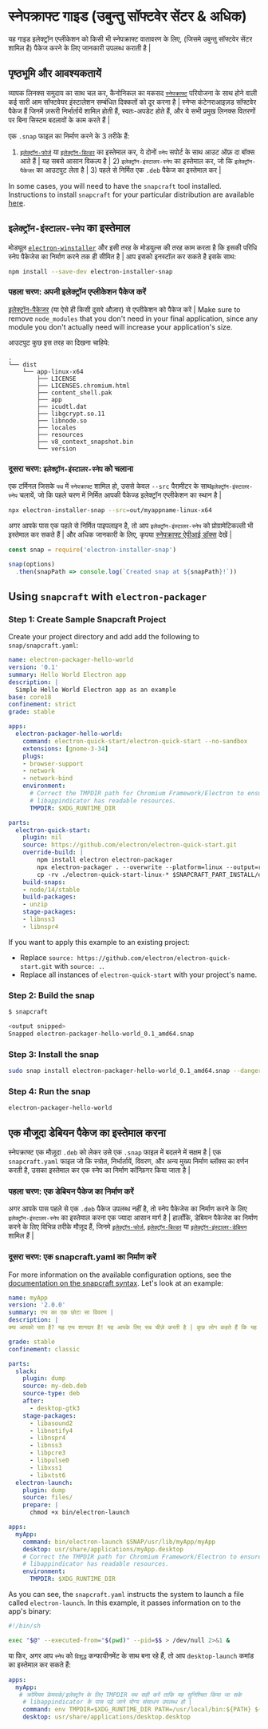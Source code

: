 # स्नेपक्राफ्ट गाइड (उबुन्तु सॉफ्टवेर सेंटर & अधिक)

यह गाइड इलेक्ट्रॉन एप्लीकेशन को किसी भी स्नेपक्राफ्ट वातावरण के लिए, (जिसमे उबुन्तु सॉफ्टवेर सेंटर शामिल है) पैकेज करने के लिए जानकारी उपलब्ध कराती है |

## पृष्ठभूमि और आवश्यकतायें

व्यापक लिनक्स समुदाय का साथ चल कर, कैनोनिकल का मकसद [`स्नेपक्राफ्ट`](https://snapcraft.io/) परियोजना के साथ होने वाली कई सारी आम सॉफ्टवेयर इंस्टालेशन सम्बंधित दिक्कतों को दूर करना है | स्नेप्स कंटेनराआइज़ड सॉफ्टवेर पैकेज हैं जिनमें ज़रूरी निर्भार्तायें शामिल होती हैं, स्वतः-अपडेट होते हैं, और ये सभी प्रमुख लिनक्स वितरणों पर बिना सिस्टम बदलावों के काम करते हैं |

एक `.snap` फाइल का निर्माण करने के 3 तरीके हैं:

1) [`इलेक्ट्रॉन-फोर्ज`](https://github.com/electron-userland/electron-forge) या [`इलेक्ट्रॉन-बिल्डर`](https://github.com/electron-userland/electron-builder) का इस्तेमाल कर, ये दोनों `स्नेप` सपोर्ट के साथ आउट ऑफ़ दा बॉक्स आते हैं | यह सबसे आसान विकल्प है | 2) `इलेक्ट्रॉन-इंस्टालर-स्नेप` का इस्तेमाल कर, जो कि `इलेक्ट्रॉन-पैकेजर` का आउटपुट लेता है | 3) पहले से निर्मित एक `.deb` पैकेज का इस्तेमाल कर |

In some cases, you will need to have the `snapcraft` tool installed. Instructions to install `snapcraft` for your particular distribution are available [here](https://snapcraft.io/docs/installing-snapcraft).

## `इलेक्ट्रॉन-इंस्टालर-स्नेप` का इस्तेमाल

मोड्यूल [`electron-winstaller`](https://github.com/electron/windows-installer) और इसी तरह के मोडयुल्स की तरह काम करता है कि इसकी परिधि स्नेप पैकेजेस का निर्माण करने तक ही सीमित है | आप इसको इनस्टॉल कर सकते है इसके साथ:

```sh
npm install --save-dev electron-installer-snap
```

### पहला चरण: अपनी इलेक्ट्रॉन एप्लीकेशन पैकेज करें

[इलेक्ट्रॉन-पैकेजर](https://github.com/electron/electron-packager) (या ऐसे ही किसी दुसरे औज़ार) से एप्लीकेशन को पैकेज करें | Make sure to remove `node_modules` that you don't need in your final application, since any module you don't actually need will increase your application's size.

आउटपुट कुछ इस तरह का दिखना चाहिये:

```plaintext
.
└── dist
    └── app-linux-x64
        ├── LICENSE
        ├── LICENSES.chromium.html
        ├── content_shell.pak
        ├── app
        ├── icudtl.dat
        ├── libgcrypt.so.11
        ├── libnode.so
        ├── locales
        ├── resources
        ├── v8_context_snapshot.bin
        └── version
```

### दूसरा चरण: `इलेक्ट्रॉन-इंस्टालर-स्नेप` को चलाना

एक टर्मिनल जिसके `पथ` में `स्नेपक्राफ्ट` शामिल हो, उससे केवल `--src` पैरामीटर के साथ`इलेक्ट्रॉन-इंस्टालर-स्नेप` चलायें, जो कि पहले चरण में निर्मित आपकी पैकेज्ड इलेक्ट्रॉन एप्लीकेशन का स्थान है |

```sh
npx electron-installer-snap --src=out/myappname-linux-x64
```

अगर आपके पास एक पहले से निर्मित पाइपलाइन है, तो आप `इलेक्ट्रॉन-इंस्टालर-स्नेप` को प्रोग्रामेटिकल्ली भी इस्तेमाल कर सकते हैं | और अधिक जानकारी के लिए, कृपया [स्नेपक्राफ्ट ऐपीआई डॉक्स](https://docs.snapcraft.io/build-snaps/syntax) देखें |

```js
const snap = require('electron-installer-snap')

snap(options)
  .then(snapPath => console.log(`Created snap at ${snapPath}!`))
```

## Using `snapcraft` with `electron-packager`

### Step 1: Create Sample Snapcraft Project

Create your project directory and add add the following to `snap/snapcraft.yaml`:

```yaml
name: electron-packager-hello-world
version: '0.1'
summary: Hello World Electron app
description: |
  Simple Hello World Electron app as an example
base: core18
confinement: strict
grade: stable

apps:
  electron-packager-hello-world:
    command: electron-quick-start/electron-quick-start --no-sandbox
    extensions: [gnome-3-34]
    plugs:
    - browser-support
    - network
    - network-bind
    environment:
      # Correct the TMPDIR path for Chromium Framework/Electron to ensure
      # libappindicator has readable resources.
      TMPDIR: $XDG_RUNTIME_DIR

parts:
  electron-quick-start:
    plugin: nil
    source: https://github.com/electron/electron-quick-start.git
    override-build: |
        npm install electron electron-packager
        npx electron-packager . --overwrite --platform=linux --output=release-build --prune=true
        cp -rv ./electron-quick-start-linux-* $SNAPCRAFT_PART_INSTALL/electron-quick-start
    build-snaps:
    - node/14/stable
    build-packages:
    - unzip
    stage-packages:
    - libnss3
    - libnspr4
```

If you want to apply this example to an existing project:

- Replace `source: https://github.com/electron/electron-quick-start.git` with `source: .`.
- Replace all instances of `electron-quick-start` with your project's name.

### Step 2: Build the snap

```sh
$ snapcraft

<output snipped>
Snapped electron-packager-hello-world_0.1_amd64.snap
```

### Step 3: Install the snap

```sh
sudo snap install electron-packager-hello-world_0.1_amd64.snap --dangerous
```

### Step 4: Run the snap

```sh
electron-packager-hello-world
```

## एक मौजूदा डेबियन पैकेज का इस्तेमाल करना

स्नेपक्राफ्ट एक मौज़ूदा `.deb` को लेकर उसे एक `.snap` फाइल में बदलने में सक्षम है | एक `snapcraft.yaml` फाइल जो कि स्त्रोत, निर्भार्तायें, विवरण, और अन्य मुख्य निर्माण ब्लॉक्स का वर्णन करती है, उसका इस्तेमाल कर एक स्नेप का निर्माण कॉन्फ़िगर किया जाता है |

### पहला चरण: एक डेबियन पैकेज का निर्माण करें

अगर आपके पास पहले से एक `.deb` पैकेज उपलब्ध नहीं है, तो स्नेप पैकेजेस का निर्माण करने के लिए `इलेक्ट्रॉन-इंस्टालर-स्नेप` का इस्तेमाल करना एक ज्यादा आसान मार्ग है | हालाँकि, डेबियन पैकेजेस का निर्माण करने के लिए विभिन्न तरीके मौज़ूद हैं, जिनमे [`इलेक्ट्रॉन-फोर्ज`](https://github.com/electron-userland/electron-forge), [`इलेक्ट्रॉन-बिल्डर`](https://github.com/electron-userland/electron-builder) या [`इलेक्ट्रॉन-इंस्टालर-डेबियन`](https://github.com/unindented/electron-installer-debian) शामिल हैं |

### दूसरा चरण: एक snapcraft.yaml का निर्माण करें

For more information on the available configuration options, see the [documentation on the snapcraft syntax](https://docs.snapcraft.io/build-snaps/syntax). Let's look at an example:

```yaml
name: myApp
version: '2.0.0'
summary: एप्प का एक छोटा सा विवरण |
description: |
क्या आपको पता है? यह एप्प शानदार है! यह आपके लिए सब चीज़े करती है | कुछ लोग कहते हैं कि यह आपको जवान रखती है, शायद खुश भी |

grade: stable
confinement: classic

parts:
  slack:
    plugin: dump
    source: my-deb.deb
    source-type: deb
    after:
      - desktop-gtk3
    stage-packages:
      - libasound2
      - libnotify4
      - libnspr4
      - libnss3
      - libpcre3
      - libpulse0
      - libxss1
      - libxtst6
  electron-launch:
    plugin: dump
    source: files/
    prepare: |
      chmod +x bin/electron-launch

apps:
  myApp:
    command: bin/electron-launch $SNAP/usr/lib/myApp/myApp
    desktop: usr/share/applications/myApp.desktop
    # Correct the TMPDIR path for Chromium Framework/Electron to ensure
    # libappindicator has readable resources.
    environment:
      TMPDIR: $XDG_RUNTIME_DIR
```

As you can see, the `snapcraft.yaml` instructs the system to launch a file called `electron-launch`. In this example, it passes information on to the app's binary:

```sh
#!/bin/sh

exec "$@" --executed-from="$(pwd)" --pid=$$ > /dev/null 2>&1 &
```

या फिर, अगर आप `स्नेप` को `विशुद्ध` कन्फायीनमेंट के साथ बना रहे हैं, तो आप `desktop-launch` कमांड का इस्तेमाल कर सकते हैं:

```yaml
apps:
  myApp:
   # क्रोमियम फ्रेमवर्क/इलेक्ट्रॉन के लिए TMPDIR पथ सही करें ताकि यह सुनिश्चित किया जा सके
    # libappindicator के पास पढ़े जाने योग्य संसाधन उपलब्ध हो |
    command: env TMPDIR=$XDG_RUNTIME_DIR PATH=/usr/local/bin:${PATH} ${SNAP}/bin/desktop-launch $SNAP/myApp/desktop
    desktop: usr/share/applications/desktop.desktop
```
